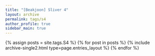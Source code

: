 ```yaml
---
title: "[Beakjoon] Sliver 4"
layout: archive
permalink: tags/s4
author_profile: true
sidebar_main: true
---
```


{% assign posts = site.tags.S4 %}
{% for post in posts %} 
    {% include archive-single2.html type=page.entries_layout %}
{% endfor %}
